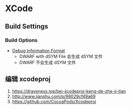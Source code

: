 # XCode

## Build Settings

### Build Options 

* [Debug Information Format](http://blog.csdn.net/longzs/article/details/51272980)
	- DWARF with dSYM File 		会生成 dSYM 文件
	- DWARF						不会生成 dSYM 文件


## 编辑 xcodeproj

1. https://draveness.me/bei-xcodeproj-keng-de-zhe-ji-tian
2. http://www.jianshu.com/p/98029cf49a69
3. https://github.com/CocoaPods/Xcodeproj